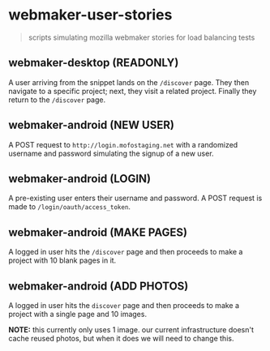 # webmaker-user-stories
>scripts simulating mozilla webmaker stories for load balancing tests

## webmaker-desktop (READONLY)
A user arriving from the snippet lands on the `/discover` page. They then navigate to a specific project; next, they visit a related project. Finally they return to the `/discover` page.

## webmaker-android (NEW USER)
A POST request to `http://login.mofostaging.net` with a randomized username and password simulating the signup of a new user.

## webmaker-android (LOGIN)
A pre-existing user enters their username and password. A POST request is made to `/login/oauth/access_token`.

## webmaker-android (MAKE PAGES)
A logged in user hits the `/discover` page and then proceeds to make a project with 10 blank pages in it.

## webmaker-android (ADD PHOTOS)
A logged in user hits the `discover` page and then proceeds to make a project with a single page and 10 images.

__NOTE:__ this currently only uses 1 image. our current infrastructure doesn't cache reused photos, but when it does we will need to change this.
